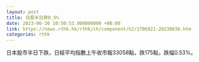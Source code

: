 ```yaml
---
layout: post
title: 日股半日跌0.5%
date: 2023-06-30 10:50:53.000000000 +08:00
link: https://news.rthk.hk/rthk/ch/component/k2/1706921-20230630.htm
categories: rthk
---
```


日本股市半日下跌，日經平均指數上午收市報33058點，跌175點，跌幅0.53%。
